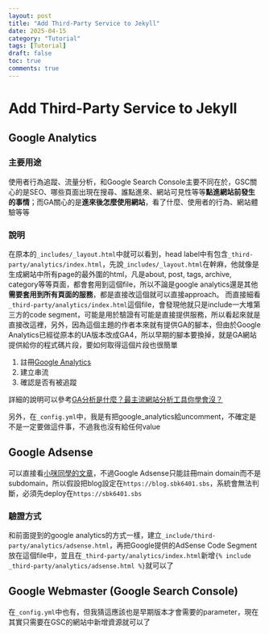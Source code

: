```yaml
---
layout: post
title: "Add Third-Party Service to Jekyll"
date: 2025-04-15
category: "Tutorial"
tags: [Tutorial]
draft: false
toc: true
comments: true
---
```


# Add Third-Party Service to Jekyll
<!-- more -->

## Google Analytics

### 主要用途
使用者行為追蹤、流量分析，和Google Search Console主要不同在於，GSC關心的是SEO、哪些頁面出現在搜尋、誰點進來、網站可見性等等**點進網站前發生的事情**；而GA關心的是**進來後怎麼使用網站**，看了什麼、使用者的行為、網站體驗等等

### 說明
在原本的`_includes/_layout.html`中就可以看到，head label中有包含`_third-party/analytics/index.html`，先說`_includes/_layout.html`在幹麻，他就像是生成網站中所有page的最外圍的html，凡是about, post, tags, archive, category等等頁面，都會套用到這個file，所以不論是google analytics還是其他**需要套用到所有頁面的服務**，都是直接改這個就可以直接approach。
而直接細看`_third-party/analytics/index.html`這個file，會發現他就只是include一大堆第三方的code segment，可能是用於驗證有可能是直接提供服務，所以看起來就是直接改這裡，另外，因為這個主題的作者本來就有提供GA的腳本，但由於Google Analytics已經從原本的UA版本改成GA4，所以早期的腳本要換掉，就是GA網站提供給你的程式碼片段，要如何取得這個片段也很簡單
1. 註冊[Google Analytics](https://analytics.google.com/analytics/web)
2. 建立串流
3. 確認是否有被追蹤

詳細的說明可以參考[GA分析是什麼？最主流網站分析工具你學會沒？](https://welly.tw/blog/google-analytics-instruction)

另外，在`_config.yml`中，我是有把google_analytics給uncomment，不確定是不是一定要做這件事，不過我也沒有給任何value

## Google Adsense
可以直接看[小咪同學的文章](https://freespiritmi.com/google-adsense-step-by-step-guide/)，不過Google Adsense只能註冊main domain而不是subdomain，所以假設把blog設定在`https://blog.sbk6401.sbs`，系統會無法判斷，必須先deploy在`https://sbk6401.sbs`

### 驗證方式
和前面提到的google analytics的方式一樣，建立`_include/third-party/analytics/adsense.html`，再把Google提供的AdSense Code Segment放在這個file中，並且在`_third-party/analytics/index.html`新增`{% include _third-party/analytics/adsense.html %}`就可以了

## Google Webmaster (Google Search Console)
在`_config.yml`中也有，但我猜這應該也是早期版本才會需要的parameter，現在其實只需要在GSC的網站中新增資源就可以了

